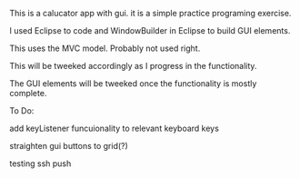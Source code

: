 This is a calucator app with gui. it is a simple practice programing exercise.

I used Eclipse to code and WindowBuilder in Eclipse to build GUI elements.

This uses the MVC model. Probably not used right.

This will be tweeked accordingly as I progress in the functionality.

The GUI elements will be tweeked once the functionality is mostly complete.

To Do:

add keyListener funcuionality to relevant keyboard keys

straighten gui buttons to grid(?)

<test>testing ssh push</test>
